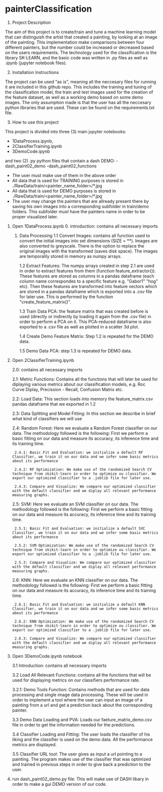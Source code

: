 # painterClassification

1. Project Description

The aim of this project is to create/train and tune a machine learning model that can distinguish the artist that created a painting, by looking at an image of the painting. This implementation make comparisons between four different painters, but the number could be increased or decreased based on the users requirements. The technology used for the classification is the library SK-LEARN, and the basic code was written in .py files as well as .ipynb (jupyter notebook files).

2. Installation Instructions

The project can be used "as is", meaning all the neccesary files for running it are included in this github repo. This includes the training and tuning of the classification model, the train and test images used for the creation of the feature dataset, as well as a working demo based on some demo images. The only assumption made is that the user has all the neccesary python libraries that are used. These can be found on the requirements.txt file.  

3. How to use this project

This project is divided into three (3) main jupyter notebooks: 
- 1DataProcess.ipynb, 
- 2ClassifierTraining.ipynb  
- 3DemoCode.ipynb

and two (2) .py python files that contain a dash DEMO:
-dash_paint02_demo
-dash_paint02_functions

* The user must make use of them in the above order
* All data that is used for TRAINING purposes is stored in ./RawData/train/<painter_name_folder>/*.jpg
* All data that is used for DEMO purposes is stored in ./RawData/train/<painter_name_folder>/*.jpg
* The user may change the painters that are allready present there by saving his own images into a corresponding subfolder in train/demo folders. This subfolder *must* have the painters name in order to be proper visualized later.

1) Open 1DataProcess.ipynb
    0. introduction: contains all necessary imports

    1. Data Processing
        1.1 Convert Images: contains all function used to convert the initial images into set dimensions (SIZE = **). Images are also converted to greyscale. There is the option to replace the original images with the transformed (saves disk space). The images are temporalily stored in memory as numpy arrays.

        1.2 Extract Features: The numpy arrays created in step 2.1 are used in order to extract features from them (function feature_extractor()). These features are stored as columns in a pandas dataframe (each column name correspondes to a specific feature e.g. "Gabor1" "hog" etc). Then these features are transformed into feature vectors which are stored in a pandas dataframe which is exported into a .csv file for later use. This is performed by the function "create_feature_matrix()".

        1.3 Train Data PCA: the feature matrix that was created before is used (directly or indirectly by loading it again from the .csv file) in order to perform a PCA on it. This PCA-reduced dataframe is also exported to a .csv file as well as plotted in a scatter 3d plot.

        1.4 Create Demo Feature Matrix: Step 1.2 is repeated for the DEMO data.

        1.5 Demo Data PCA: step 1.3 is repeated for DEMO data.


2) Open 2ClassifierTraining.ipynb

    2.0: contains all necessary imports

    2.1: Metric Functions: Contains all the functions that will later be used for diplaying various metrics about our classification models, e.g. Roc Curve Diplay, Precission - Recall, Confusion Matrix etc.

    2.2: Load Data: This section loads into memory the feature_matrix.csv pandas dataframe that we exported in 1.2

    2.3: Data Splitting and Model Fitting: In this section we describe in brief what kind of classifiers we will use
        
    2.4: Random Forest: Here we evaluate a Random Forest classifier on our data. The methodology followed is the following: First we perform a basic fitting on our data and measure its accuracy, its inference time and its training time.

        2.4.1: Basic Fit and Evaluation: we initialize a default RF Classifier, we train it on our data and we infer some basic metrics about its performance

        2.4.2: RF Optimization: We make use of the randomized Search CV technique from skikit-learn in order to optimize ou classifier. We export our optimized classifier to a .joblib file for later use. 

        2.4.3: Compare and Visualize: We compare our optimized classifier with the default classifier and we diplay all relevant performance measuring graphs.

    2.5: SVM: Here we evaluate an SVM classifier on our data. The methodology followed is the following: First we perform a basic fitting on our data and measure its accuracy, its inference time and its training time.

        2.5.1: Basic Fit and Evaluation: we initialize a default SVC Classifier, we train it on our data and we infer some basic metrics about its performance

        2.5.2: SVM Optimization: We make use of the randomized Search CV technique from skikit-learn in order to optimize ou classifier. We export our optimized classifier to a .joblib file for later use. 

        2.5.3: Compare and Visualize: We compare our optimized classifier with the default classifier and we diplay all relevant performance measuring graphs.

    2.6: KNN: Here we evaluate an KNN classifier on our data. The methodology followed is the following: First we perform a basic fitting on our data and measure its accuracy, its inference time and its training time.

        2.6.1: Basic Fit and Evaluation: we initialize a default KNN Classifier, we train it on our data and we infer some basic metrics about its performance

        2.6.2: KNN Optimization: We make use of the randomized Search CV technique from skikit-learn in order to optimize ou classifier. We export our optimized classifier to a .joblib file for later use. 

        2.6.3: Compare and Visualize: We compare our optimized classifier with the default classifier and we diplay all relevant performance measuring graphs.


3) Open 3DemoCode.ipynb notebook

    3.1 Introduction: contains all necessary imports

    3.2 Load All Relevant Functions: contains all the functions that will be used for displaying metrics on our classifiers performance rate.

    3.2.1: Demo Tools Function: Contains methods that are used for data processing and single image data processing. These will be used in order to implement a tool where the user can input an image of a painting from a url and get a prediction back about the corresponding painter.

    3.3 Demo Data Loading and PVA: Loads our faeture_matrix_demo.csv file in order to get the information needed for the predictions.

    3.4 Classifier Loading and Fitting: The user loads the classifier of his liking and the classifier is used on the demo data. All the performance metrics are displayed.

    3.5 Classifier URL tool: The user gives as input a url pointing to a painting. The program makes use of the classifier that was optimized and trained in previous steps in order to give back a prediction to the user.


4) run dash_paint02_demo.py file: This will make use of DASH libary in order to make a gui DEMO version of our code.